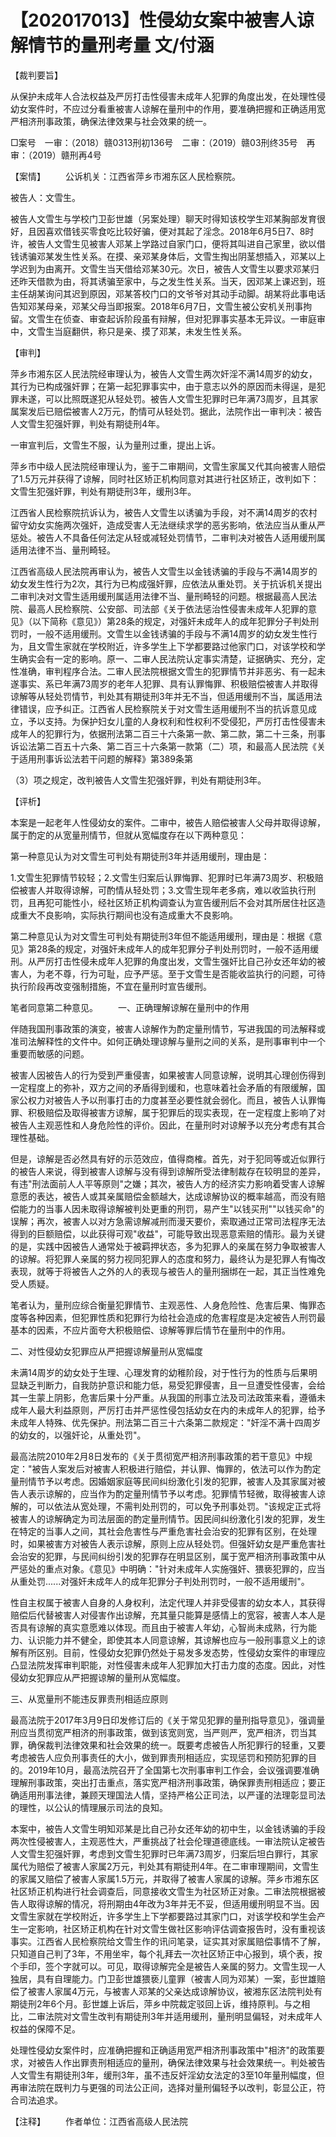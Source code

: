 # 【202017013】性侵幼女案中被害人谅解情节的量刑考量 文/付涵

【裁判要旨】

从保护未成年人合法权益及严厉打击性侵害未成年人犯罪的角度出发，在处理性侵幼女案件时，不应过分看重被害人谅解在量刑中的作用，要准确把握和正确适用宽严相济刑事政策，确保法律效果与社会效果的统一。

□案号　一审：（2018）赣0313刑初136号　二审：（2019）赣03刑终35号　再审：（2019）赣刑再4号

【案情】 　　公诉机关：江西省萍乡市湘东区人民检察院。

被告人：文雪生。

被告人文雪生与学校门卫彭世雄（另案处理）聊天时得知该校学生邓某胸部发育很好，且因喜欢借钱买零食吃比较好骗，便对其起了淫念。2018年6月5日7、8时许，被告人文雪生见被害人邓某上学路过自家门口，便将其叫进自己家里，欲以借钱诱骗邓某发生性关系。在摸、亲邓某身体后，文雪生掏出阴茎想插入，邓某以上学迟到为由离开。文雪生当天借给邓某30元。次日，被告人文雪生以要求邓某归还昨天借款为由，将其诱骗至家中，与之发生性关系。当天，因邓某上课迟到，班主任胡某询问其迟到原因，邓某答校门口的文爷爷对其动手动脚。胡某将此事电话告知邓某母亲，邓某父母当即报案。2018年6月7日，文雪生被公安机关刑事拘留。文雪生在侦查、审查起诉阶段虽有辩解，但对犯罪事实基本无异议。一审庭审中，文雪生当庭翻供，称只是亲、摸了邓某，未发生性关系。

【审判】

萍乡市湘东区人民法院经审理认为，被告人文雪生两次奸淫不满14周岁的幼女，其行为已构成强奸罪；在第一起犯罪事实中，由于意志以外的原因而未得逞，是犯罪未遂，可以比照既遂犯从轻处罚。被告人文雪生犯罪时已年满73周岁，且其家属案发后已赔偿被害人2万元，酌情可从轻处罚。据此，法院作出一审判决：被告人文雪生犯强奸罪，判处有期徒刑4年。

一审宣判后，文雪生不服，认为量刑过重，提出上诉。

萍乡市中级人民法院经审理认为，鉴于二审期间，文雪生家属又代其向被害人赔偿了1.5万元并获得了谅解，同时社区矫正机构同意对其进行社区矫正，改判如下：文雪生犯强奸罪，判处有期徒刑3年，缓刑3年。

江西省人民检察院抗诉认为，被告人文雪生以诱骗为手段，对不满14周岁的农村留守幼女实施两次强奸，造成受害人无法继续求学的恶劣影响，依法应当从重从严惩处。被告人不具备任何法定从轻或减轻处罚情节，二审判决对被告人适用缓刑属适用法律不当、量刑畸轻。

江西省高级人民法院再审认为，被告人文雪生以金钱诱骗的手段与不满14周岁的幼女发生性行为2次，其行为已构成强奸罪，应依法从重处罚。关于抗诉机关提出二审判决对文雪生适用缓刑属适用法律不当、量刑畸轻的问题。根据最高人民法院、最高人民检察院、公安部、司法部《关于依法惩治性侵害未成年人犯罪的意见》（以下简称《意见》）第28条的规定，对强奸未成年人的成年犯罪分子判处刑罚时，一般不适用缓刑。文雪生以金钱诱骗的手段与不满14周岁的幼女发生性行为，且文雪生家就在学校附近，许多学生上下学都要路过他家门口，对该学校和学生确实会有一定的影响。原一、二审人民法院认定事实清楚，证据确实、充分，定性准确，审判程序合法。二审人民法院根据文雪生的犯罪情节并非恶劣、有一起未遂事实、系已年满73周岁的老年人犯罪、具有认罪悔罪、积极赔偿被害人并取得谅解等从轻处罚情节，判处其有期徒刑3年并无不当，但适用缓刑不当，属适用法律错误，应予纠正。江西省人民检察院关于对文雪生适用缓刑不当的抗诉意见成立，予以支持。为保护妇女儿童的人身权利和性权利不受侵犯，严厉打击性侵害未成年人的犯罪行为，依据刑法第二百三十六条第一款、第二款，第二十三条，刑事诉讼法第二百五十六条、第二百三十六条第一款第（二）项，和最高人民法院《关于适用刑事诉讼法若干问题的解释》第389条第

（3）项之规定，改判被告人文雪生犯强奸罪，判处有期徒刑3年。

【评析】

本案是一起老年人性侵幼女的案件。二审中，被告人赔偿被害人父母并取得谅解，属于酌定的从宽量刑情节，但就从宽幅度存在以下两种意见：

第一种意见认为对文雪生可判处有期徒刑3年并适用缓刑，理由是：

1.文雪生犯罪情节较轻；2.文雪生归案后认罪悔罪、犯罪时已年满73周岁、积极赔偿被害人并取得谅解，可酌情从轻处罚；3.文雪生现年老多病，难以收监执行刑罚，且再犯可能性小，经社区矫正机构调查认为宣告缓刑后不会对其所居住社区造成重大不良影响，实际执行期间也没有造成重大不良影响。

第二种意见认为对文雪生可判处有期徒刑3年但不能适用缓刑，理由是：根据《意见》第28条的规定，对强奸未成年人的成年犯罪分子判处刑罚时，一般不适用缓刑。从严厉打击性侵未成年人犯罪的角度出发，文雪生强奸比自己孙女还年幼的被害人，为老不尊，行为可耻，应予严惩。至于文雪生是否能收监执行的问题，可待执行阶段再改变强制措施，不宜在量刑时宣告缓刑。

笔者同意第二种意见。 　　一、正确理解谅解在量刑中的作用

伴随我国刑事政策的演变，被害人谅解作为酌定量刑情节，写进我国的司法解释或准司法解释性的文件中。如何正确处理谅解与量刑之间的关系，是刑事审判中一个重要而敏感的问题。

被害人因被告人的行为受到严重侵害，如果被害人同意谅解，说明其心理创伤得到一定程度上的弥补，双方之间的矛盾得到缓和，也意味着社会矛盾的有限缓解，国家公权力对被告人予以刑事打击的力度甚至必要性就会弱化。而且，被告人认罪悔罪、积极赔偿及取得被害方谅解，属于犯罪后的现实表现，在一定程度上影响了对被告人主观恶性和人身危险性的评价。因此，在量刑时对谅解予以充分考虑有其合理性基础。

但是，谅解是否必然具有好的示范效应，值得商榷。首先，对于犯同等或近似罪行的被告人来说，得到被害人谅解与没有得到谅解所受法律制裁存在较明显的差异，有违"刑法面前人人平等原则"之嫌；其次，被告人方的经济实力影响着受害人谅解意愿的表达，被告人或其亲属赔偿金额越大，达成谅解协议的概率越高，而没有赔偿能力的当事人因未取得谅解被判处更重的刑罚，易产生"以钱买刑""以钱买命"的误解；再次，被害人以对方急需谅解减刑而漫天要价，索取通过正常司法程序无法得到的巨额赔偿，以此获得可观"收益"，可能导致出现恶意索赔的情形。最为关键的是，实践中因被告人通常处于被羁押状态，多为犯罪人的亲属在努力争取被害人的谅解。将犯罪人亲属的努力视同犯罪人的态度和努力，最终认为是犯罪人有悔改表现，就等于将被告人之外的人的表现与被告人的量刑捆绑在一起，其正当性难免受人质疑。

笔者认为，量刑应综合衡量犯罪情节、主观恶性、人身危险性、危害后果、悔罪态度等各种因素，但犯罪性质和犯罪行为给社会造成的危害程度是决定被告人刑罚最基本的因素，不应片面夸大积极赔偿、谅解等罪后情节在量刑中的作用。

二、对性侵幼女犯罪应从严把握谅解量刑从宽幅度

未满14周岁的幼女处于生理、心理发育的幼稚阶段，对于性行为的性质与后果明显缺乏判断力，自我防护意识和能力低，易受犯罪侵害，且一旦遭受性侵害，会给其一生蒙上阴影，危害后果十分严重。从我国的刑事立法及司法政策来看，遵循未成年人最大利益原则，严厉打击并严惩性侵包括幼女在内的未成年人的犯罪，给予未成年人特殊、优先保护。刑法第二百三十六条第二款规定："奸淫不满十四周岁的幼女的，以强奸论，从重处罚"。

最高法院2010年2月8日发布的《关于贯彻宽严相济刑事政策的若干意见》中规定："被告人案发后对被害人积极进行赔偿，并认罪、悔罪的，依法可以作为酌定量刑情节予以考虑。因婚姻家庭等民间纠纷激化引发的犯罪，被害人及其家属对被告人表示谅解的，应当作为酌定量刑情节予以考虑。犯罪情节轻微，取得被害人谅解的，可以依法从宽处理，不需判处刑罚的，可以免予刑事处罚。"该规定正式将被害人的谅解确定为司法层面的酌定量刑情节。因民间纠纷激化引发的犯罪，发生在特定的当事人之间，其社会危害性与严重危害社会治安的犯罪有区别，在处理时，如果被害方对被告人表示谅解，原则上应从轻处罚。但强奸幼女是严重危害社会治安的犯罪，与民间纠纷引发的犯罪存在明显区别，属于宽严相济刑事政策中从严惩处的重点对象。《意见》中明确："针对未成年人实施强奸、猥亵犯罪的，应当从重处罚......对强奸未成年人的成年犯罪分子判处刑罚时，一般不适用缓刑"。

性自主权属于被害人自身的人身权利，法定代理人并非受侵害的幼女本人，其获得赔偿后代替被害人对侵害作出谅解，充其量只能算是感情上的宽容，被害人本人是否具有谅解的真实意愿难以体现。而且由于被害人年幼，心智尚未成熟，行为能力、认识能力并不健全，即使其本人同意谅解，其谅解也应与一般刑事意义上的谅解有所区别。目前，性侵幼女犯罪仍然处于易发多发态势，性侵幼女案件的审理应凸显法院发挥审判职能，对性侵害未成年人犯罪加大打击力度的态度。因此，对性侵幼女犯罪应从严把握谅解的量刑从宽幅度。

三、从宽量刑不能违反罪责刑相适应原则

最高法院于2017年3月9日印发修订后的《关于常见犯罪的量刑指导意见》，强调量刑应当贯彻宽严相济的刑事政策，做到该宽则宽，当严则严，宽严相济，罚当其罪，确保裁判法律效果和社会效果的统一。既要考虑被告人所犯罪行的轻重，又要考虑被告人应负刑事责任的大小，做到罪责刑相适应，实现惩罚和预防犯罪的目的。2019年10月，最高法院召开了全国第七次刑事审判工作会，会议强调要准确理解刑事政策，突出打击重点，落实宽严相济刑事政策，确保罪责刑相适应；要正确适用刑事法律，兼顾天理国法人情，坚持严格公正司法，以严谨的法理彰显司法的理性，以公认的情理展示司法的良知。

本案中，被告人文雪生明知邓某是比自己孙女还年幼的初中生，以金钱诱骗的手段两次性侵被害人，主观恶性大，严重挑战了社会伦理道德底线。一审法院认定被告人文雪生犯强奸罪，考虑到文雪生犯罪时已年满73周岁，归案后坦白罪行，其家属代为赔偿了被害人家属2万元，判处其有期徒刑4年。在二审审理期间，文雪生的家属又赔偿了被害人家属1.5万元，并取得了被害人家属的谅解。萍乡市湘东区社区矫正机构进行社会调查后，同意接收文雪生为社区矫正对象。二审法院根据被告人取得谅解的情况，将刑期由4年改为3年并无不妥，但适用缓刑明显不当。因文雪生家就在学校附近，许多学生上下学都要路过其家门口，对该学校和学生会产生一定影响，社区矫正机构在针对文雪生做社区影响评估调查报告时，没有重视该事实。江西省人民检察院给文雪生作的讯问笔录，证实其对家属赔偿事情不了解，只知道自己判了3年，不用坐牢，每个礼拜去一次社区矫正中心报到，填个表，按个手印，签个字就可以。可见，取得谅解完全是被告人亲属的努力。文雪生现一人独居，具有自理能力。门卫彭世雄猥亵儿童罪（被害人同为邓某）一案，彭世雄赔偿了被害人家属4万元，与被害人邓某的父亲达成谅解协议，被湘东区法院判处有期徒刑2年6个月。彭世雄上诉后，萍乡中院裁定驳回上诉，维持原判。与之相比，二审法院对文雪生改判有期徒刑3年并适用缓刑，量刑明显偏轻，对未成年人权益的保障不足。

处理性侵幼女案件时，应准确把握和正确适用宽严相济刑事政策中"相济"的政策要求，对被告人作出罪责刑相适应的量刑，确保法律效果与社会效果统一。判处被告人文雪生有期徒刑3年，缓刑3年，虽不违反奸淫幼女法定的3至10年量刑幅度，但再审法院在既判力与更强的司法公正间，选择对量刑偏轻予以改判，彰显公正，符合司法追求。

【注释】 　　作者单位：江西省高级人民法院